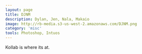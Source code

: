 ```yaml
---
layout: page
title: DJNM
description: Dylan, Jen, Nala, Makaio
image: http://rb-media.s3-us-west-2.amazonaws.com/DJNM.png
category: 'misc'
tools: Photoshop, Intuos
---
```


Kollab is where its at.
